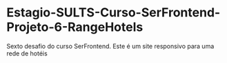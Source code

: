 # Estagio-SULTS-Curso-SerFrontend-Projeto-6-RangeHotels
 Sexto desafio do curso SerFrontend. Este é um site responsivo para uma rede de hotéis
